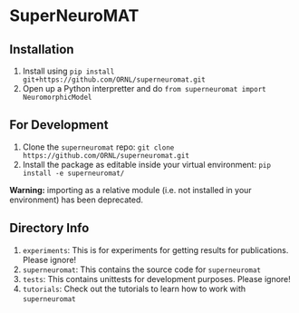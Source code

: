 # SuperNeuroMAT


## Installation
1. Install using `pip install git+https://github.com/ORNL/superneuromat.git`
2. Open up a Python interpretter and do `from superneuromat import NeuromorphicModel`


## For Development
1. Clone the `superneuromat` repo: `git clone https://github.com/ORNL/superneuromat.git`
2. Install the package as editable inside your virtual environment: `pip install -e superneuromat/`

**Warning:** importing as a relative module (i.e. not installed in your environment) has been deprecated.


## Directory Info
1. `experiments`: This is for experiments for getting results for publications. Please ignore!
2. `superneuromat`: This contains the source code for `superneuromat`
3. `tests`: This contains unittests for development purposes. Please ignore!
4. `tutorials`: Check out the tutorials to learn how to work with `superneuromat`


